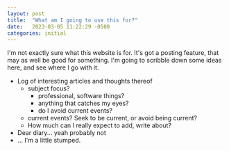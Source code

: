 ```yaml
---
layout: post
title:  "What am I going to use this for?"
date:   2023-03-05 11:22:29 -0500
categories: initial
---
```


I'm not exactly sure what this website is for. It's got a posting feature, that may as
well be good for something. I'm going to scribble down some ideas here, and see where
I go with it.

* Log of interesting articles and thoughts thereof
  * subject focus?
    * professional, software things?
    * anything that catches my eyes?
    * do I avoid current events?
  * current events? Seek to be current, or avoid being current?
  * How much can I really expect to add, write about?
* Dear diary... yeah probably not
* ... I'm a little stumped.
